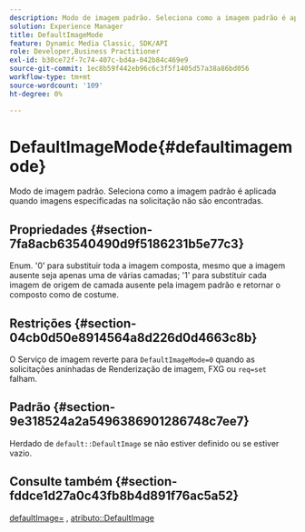 ```yaml
---
description: Modo de imagem padrão. Seleciona como a imagem padrão é aplicada quando imagens especificadas na solicitação não são encontradas.
solution: Experience Manager
title: DefaultImageMode
feature: Dynamic Media Classic, SDK/API
role: Developer,Business Practitioner
exl-id: b30ce72f-7c74-407c-bd4a-042b84c469e9
source-git-commit: 1ec8b59f442eb96c6c3f5f1405d57a38a86bd056
workflow-type: tm+mt
source-wordcount: '109'
ht-degree: 0%

---
```


# DefaultImageMode{#defaultimagemode}

Modo de imagem padrão. Seleciona como a imagem padrão é aplicada quando imagens especificadas na solicitação não são encontradas.

## Propriedades {#section-7fa8acb63540490d9f5186231b5e77c3}

Enum. &#39;0&#39; para substituir toda a imagem composta, mesmo que a imagem ausente seja apenas uma de várias camadas; &#39;1&#39; para substituir cada imagem de origem de camada ausente pela imagem padrão e retornar o composto como de costume.

## Restrições {#section-04cb0d50e8914564a8d226d0d4663c8b}

O Serviço de imagem reverte para `DefaultImageMode=0` quando as solicitações aninhadas de Renderização de imagem, FXG ou `req=set` falham.

## Padrão {#section-9e318524a2a5496386901286748c7ee7}

Herdado de `default::DefaultImage` se não estiver definido ou se estiver vazio.

## Consulte também {#section-fddce1d27a0c43fb8b4d891f76ac5a52}

[defaultImage=](../../../../../is-api/image-catalog/image-serving-api-ref/c-image-catalog-reference/c-attributes-reference/r-is-cat-defaultimage.md#reference-8e9900e129f54ed68462a3c2fc3bc433) ,  [atributo::DefaultImage](../../../../../is-api/http-ref/image-serving-api-ref/c-http-protocol-reference/c-command-reference/r-is-http-defaultimage.md#reference-209aa6ce830f490483412eb26af67fd2)
